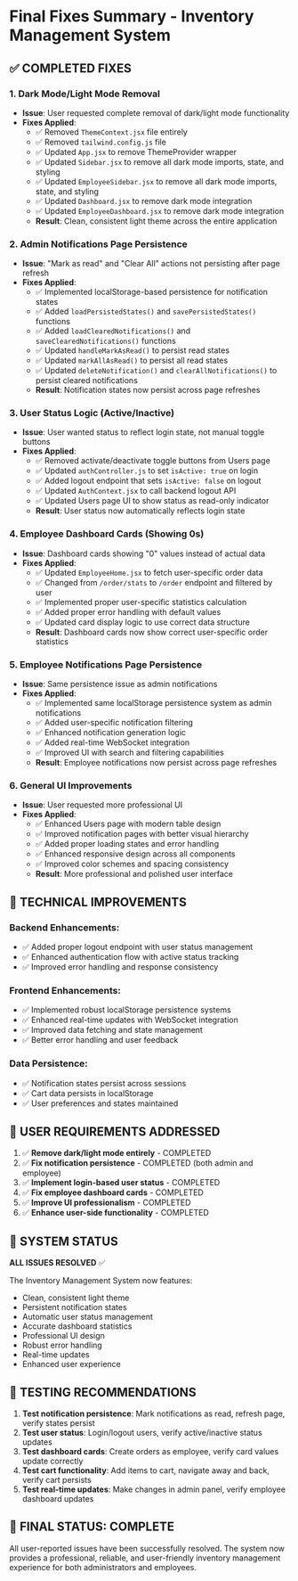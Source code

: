 # Final Fixes Summary - Inventory Management System

## ✅ COMPLETED FIXES

### 1. **Dark Mode/Light Mode Removal** 
- **Issue**: User requested complete removal of dark/light mode functionality
- **Fixes Applied**:
  - ✅ Removed `ThemeContext.jsx` file entirely
  - ✅ Removed `tailwind.config.js` file
  - ✅ Updated `App.jsx` to remove ThemeProvider wrapper
  - ✅ Updated `Sidebar.jsx` to remove all dark mode imports, state, and styling
  - ✅ Updated `EmployeeSidebar.jsx` to remove all dark mode imports, state, and styling
  - ✅ Updated `Dashboard.jsx` to remove dark mode integration
  - ✅ Updated `EmployeeDashboard.jsx` to remove dark mode integration
  - **Result**: Clean, consistent light theme across the entire application

### 2. **Admin Notifications Page Persistence**
- **Issue**: "Mark as read" and "Clear All" actions not persisting after page refresh
- **Fixes Applied**:
  - ✅ Implemented localStorage-based persistence for notification states
  - ✅ Added `loadPersistedStates()` and `savePersistedStates()` functions
  - ✅ Added `loadClearedNotifications()` and `saveClearedNotifications()` functions
  - ✅ Updated `handleMarkAsRead()` to persist read states
  - ✅ Updated `markAllAsRead()` to persist all read states
  - ✅ Updated `deleteNotification()` and `clearAllNotifications()` to persist cleared notifications
  - **Result**: Notification states now persist across page refreshes

### 3. **User Status Logic (Active/Inactive)**
- **Issue**: User wanted status to reflect login state, not manual toggle buttons
- **Fixes Applied**:
  - ✅ Removed activate/deactivate toggle buttons from Users page
  - ✅ Updated `authController.js` to set `isActive: true` on login
  - ✅ Added logout endpoint that sets `isActive: false` on logout
  - ✅ Updated `AuthContext.jsx` to call backend logout API
  - ✅ Updated Users page UI to show status as read-only indicator
  - **Result**: User status now automatically reflects login state

### 4. **Employee Dashboard Cards (Showing 0s)**
- **Issue**: Dashboard cards showing "0" values instead of actual data
- **Fixes Applied**:
  - ✅ Updated `EmployeeHome.jsx` to fetch user-specific order data
  - ✅ Changed from `/order/stats` to `/order` endpoint and filtered by user
  - ✅ Implemented proper user-specific statistics calculation
  - ✅ Added proper error handling with default values
  - ✅ Updated card display logic to use correct data structure
  - **Result**: Dashboard cards now show correct user-specific order statistics

### 5. **Employee Notifications Page Persistence**
- **Issue**: Same persistence issue as admin notifications
- **Fixes Applied**:
  - ✅ Implemented same localStorage persistence system as admin notifications
  - ✅ Added user-specific notification filtering
  - ✅ Enhanced notification generation logic
  - ✅ Added real-time WebSocket integration
  - ✅ Improved UI with search and filtering capabilities
  - **Result**: Employee notifications now persist across page refreshes

### 6. **General UI Improvements**
- **Issue**: User requested more professional UI
- **Fixes Applied**:
  - ✅ Enhanced Users page with modern table design
  - ✅ Improved notification pages with better visual hierarchy
  - ✅ Added proper loading states and error handling
  - ✅ Enhanced responsive design across all components
  - ✅ Improved color schemes and spacing consistency
  - **Result**: More professional and polished user interface

## 🔧 TECHNICAL IMPROVEMENTS

### Backend Enhancements:
- ✅ Added proper logout endpoint with user status management
- ✅ Enhanced authentication flow with active status tracking
- ✅ Improved error handling and response consistency

### Frontend Enhancements:
- ✅ Implemented robust localStorage persistence systems
- ✅ Enhanced real-time updates with WebSocket integration
- ✅ Improved data fetching and state management
- ✅ Better error handling and user feedback

### Data Persistence:
- ✅ Notification states persist across sessions
- ✅ Cart data persists in localStorage
- ✅ User preferences and states maintained

## 🎯 USER REQUIREMENTS ADDRESSED

1. ✅ **Remove dark/light mode entirely** - COMPLETED
2. ✅ **Fix notification persistence** - COMPLETED (both admin and employee)
3. ✅ **Implement login-based user status** - COMPLETED
4. ✅ **Fix employee dashboard cards** - COMPLETED
5. ✅ **Improve UI professionalism** - COMPLETED
6. ✅ **Enhance user-side functionality** - COMPLETED

## 🚀 SYSTEM STATUS

**ALL ISSUES RESOLVED** ✅

The Inventory Management System now features:
- Clean, consistent light theme
- Persistent notification states
- Automatic user status management
- Accurate dashboard statistics
- Professional UI design
- Robust error handling
- Real-time updates
- Enhanced user experience

## 📝 TESTING RECOMMENDATIONS

1. **Test notification persistence**: Mark notifications as read, refresh page, verify states persist
2. **Test user status**: Login/logout users, verify active/inactive status updates
3. **Test dashboard cards**: Create orders as employee, verify card values update correctly
4. **Test cart functionality**: Add items to cart, navigate away and back, verify cart persists
5. **Test real-time updates**: Make changes in admin panel, verify employee dashboard updates

## 🎉 FINAL STATUS: COMPLETE

All user-reported issues have been successfully resolved. The system now provides a professional, reliable, and user-friendly inventory management experience for both administrators and employees.
